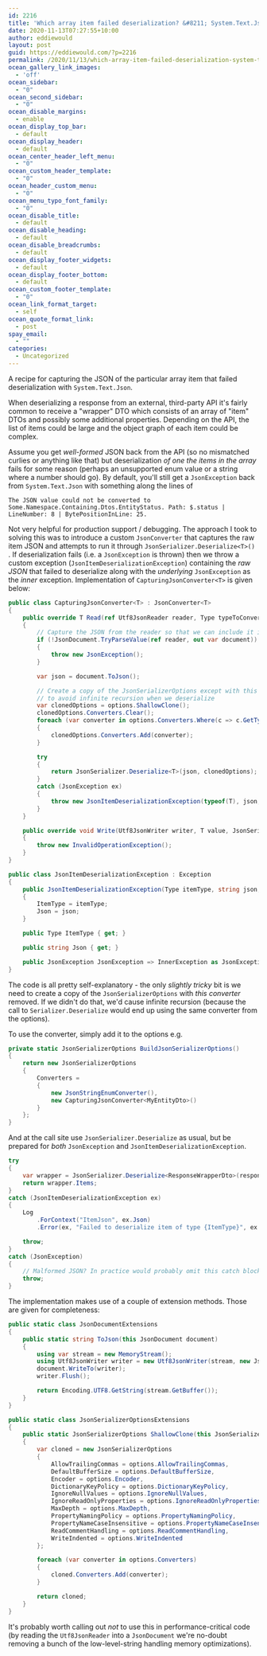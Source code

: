```yaml
---
id: 2216
title: 'Which array item failed deserialization? &#8211; System.Text.Json'
date: 2020-11-13T07:27:55+10:00
author: eddiewould
layout: post
guid: https://eddiewould.com/?p=2216
permalink: /2020/11/13/which-array-item-failed-deserialization-system-text-json/
ocean_gallery_link_images:
  - 'off'
ocean_sidebar:
  - "0"
ocean_second_sidebar:
  - "0"
ocean_disable_margins:
  - enable
ocean_display_top_bar:
  - default
ocean_display_header:
  - default
ocean_center_header_left_menu:
  - "0"
ocean_custom_header_template:
  - "0"
ocean_header_custom_menu:
  - "0"
ocean_menu_typo_font_family:
  - "0"
ocean_disable_title:
  - default
ocean_disable_heading:
  - default
ocean_disable_breadcrumbs:
  - default
ocean_display_footer_widgets:
  - default
ocean_display_footer_bottom:
  - default
ocean_custom_footer_template:
  - "0"
ocean_link_format_target:
  - self
ocean_quote_format_link:
  - post
spay_email:
  - ""
categories:
  - Uncategorized
---
```

A recipe for capturing the JSON of the particular array item that failed deserialization with `System.Text.Json`.

When deserializing a response from an external, third-party API it's fairly common to receive a "wrapper" DTO which consists of an array of "item" DTOs and possibly some additional properties. Depending on the API, the list of items could be large and the object graph of each item could be complex.

Assume you get _well-formed_ JSON back from the API (so no mismatched curlies or anything like that) but deserialization _of one the items in the array_ fails for some reason (perhaps an unsupported enum value or a string where a number should go). By default, you'll still get a `JsonException` back from `System.Text.Json` with something along the lines of

`The JSON value could not be converted to Some.Namespace.Containing.Dtos.EntityStatus. Path: $.status | LineNumber: 8 | BytePositionInLine: 25.`

Not very helpful for production support / debugging. The approach I took to solving this was to introduce a custom `JsonConverter` that captures the raw item JSON and attempts to run it through `JsonSerializer.Deserialize<T>()` . If deserialization fails (i.e. a `JsonException` is thrown) then we throw a custom exception (`JsonItemDeserializationException`) containing the _raw JSON_ that failed to deserialize along with the _underlying_ `JsonException` as the _inner_ exception. Implementation of `CapturingJsonConverter<T>` is given below:


```csharp
public class CapturingJsonConverter<T> : JsonConverter<T>
{
    public override T Read(ref Utf8JsonReader reader, Type typeToConvert, JsonSerializerOptions options)
    {
        // Capture the JSON from the reader so that we can include it in the thrown exception if deserialization fails.
        if (!JsonDocument.TryParseValue(ref reader, out var document))
        {
            throw new JsonException();
        }

        var json = document.ToJson();

        // Create a copy of the JsonSerializerOptions except with this converter removed
        // to avoid infinite recursion when we deserialize
        var clonedOptions = options.ShallowClone();
        clonedOptions.Converters.Clear();
        foreach (var converter in options.Converters.Where(c => c.GetType() != GetType()))
        {
            clonedOptions.Converters.Add(converter);
        }

        try
        {
            return JsonSerializer.Deserialize<T>(json, clonedOptions);
        }
        catch (JsonException ex)
        {
            throw new JsonItemDeserializationException(typeof(T), json, ex);
        }
    }

    public override void Write(Utf8JsonWriter writer, T value, JsonSerializerOptions options)
    {
        throw new InvalidOperationException();
    }
}

public class JsonItemDeserializationException : Exception
{
    public JsonItemDeserializationException(Type itemType, string json, JsonException jsonException) : base($"Deserialization of {itemType.Name} JSON item failed", jsonException)
    {
        ItemType = itemType;
        Json = json;
    }

    public Type ItemType { get; }

    public string Json { get; }

    public JsonException JsonException => InnerException as JsonException;
}
```

The code is all pretty self-explanatory - the only _slightly tricky_ bit is we need to create a copy of the `JsonSerializerOptions` with *this converter* removed. If we didn't do that, we'd cause infinite recursion (because the call to `Serializer.Deserialize` would end up using the same converter from the options).

To use the converter, simply add it to the options e.g.

```csharp
private static JsonSerializerOptions BuildJsonSerializerOptions()
{
    return new JsonSerializerOptions
    {
        Converters =
        {
            new JsonStringEnumConverter(),
            new CapturingJsonConverter<MyEntityDto>()
        }
    };
}
```

And at the call site use `JsonSerializer.Deserialize` as usual, but be prepared for *both* `JsonException` and `JsonItemDeserializationException`.

```csharp
try
{
    var wrapper = JsonSerializer.Deserialize<ResponseWrapperDto>(responseJson, serializerOptions);
    return wrapper.Items;
}
catch (JsonItemDeserializationException ex)
{
    Log
        .ForContext("ItemJson", ex.Json)
        .Error(ex, "Failed to deserialize item of type {ItemType}", ex.ItemType);

    throw;
}
catch (JsonException)
{
    // Malformed JSON? In practice would probably omit this catch block
    throw;
}
```

The implementation makes use of a couple of extension methods. Those are given for completeness:

```csharp
public static class JsonDocumentExtensions
{
    public static string ToJson(this JsonDocument document)
    {
        using var stream = new MemoryStream();
        using Utf8JsonWriter writer = new Utf8JsonWriter(stream, new JsonWriterOptions {Indented = true});
        document.WriteTo(writer);
        writer.Flush();

        return Encoding.UTF8.GetString(stream.GetBuffer());
    }
}

public static class JsonSerializerOptionsExtensions
{
    public static JsonSerializerOptions ShallowClone(this JsonSerializerOptions options)
    {
        var cloned = new JsonSerializerOptions
        {
            AllowTrailingCommas = options.AllowTrailingCommas,
            DefaultBufferSize = options.DefaultBufferSize,
            Encoder = options.Encoder,
            DictionaryKeyPolicy = options.DictionaryKeyPolicy,
            IgnoreNullValues = options.IgnoreNullValues,
            IgnoreReadOnlyProperties = options.IgnoreReadOnlyProperties,
            MaxDepth = options.MaxDepth,
            PropertyNamingPolicy = options.PropertyNamingPolicy,
            PropertyNameCaseInsensitive = options.PropertyNameCaseInsensitive,
            ReadCommentHandling = options.ReadCommentHandling,
            WriteIndented = options.WriteIndented
        };

        foreach (var converter in options.Converters)
        {
            cloned.Converters.Add(converter);
        }

        return cloned;
    }
}
```

It's probably worth calling out *not* to use this in performance-critical code (by reading the `Utf8JsonReader` into a `JsonDocument` we're no-doubt removing a bunch of the low-level-string handling memory optimizations).
